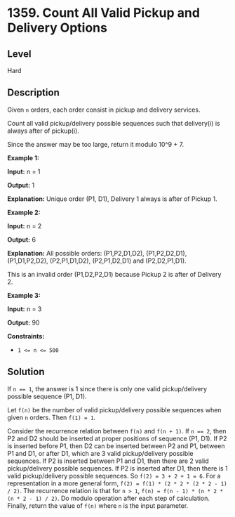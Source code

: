 # 1359. Count All Valid Pickup and Delivery Options
## Level
Hard

## Description
Given `n` orders, each order consist in pickup and delivery services. 

Count all valid pickup/delivery possible sequences such that delivery(i) is always after of pickup(i). 

Since the answer may be too large, return it modulo 10^9 + 7.

**Example 1:**

**Input:** n = 1

**Output:** 1

**Explanation:** Unique order (P1, D1), Delivery 1 always is after of Pickup 1.

**Example 2:**

**Input:** n = 2

**Output:** 6

**Explanation:** All possible orders: (P1,P2,D1,D2), (P1,P2,D2,D1), (P1,D1,P2,D2), (P2,P1,D1,D2), (P2,P1,D2,D1) and (P2,D2,P1,D1).

This is an invalid order (P1,D2,P2,D1) because Pickup 2 is after of Delivery 2.

**Example 3:**

**Input:** n = 3

**Output:** 90

**Constraints:**

* `1 <= n <= 500`

## Solution
If `n == 1`, the answer is 1 since there is only one valid pickup/delivery possible sequence (P1, D1).

Let `f(n)` be the number of valid pickup/delivery possible sequences when given `n` orders. Then `f(1) = 1`.

Consider the recurrence relation between `f(n)` and `f(n + 1)`. If `n == 2`, then P2 and D2 should be inserted at proper positions of sequence (P1, D1). If P2 is inserted before P1, then D2 can be inserted between P2 and P1, between P1 and D1, or after D1, which are 3 valid pickup/delivery possible sequences. If P2 is inserted between P1 and D1, then there are 2 valid pickup/delivery possible sequences. If P2 is inserted after D1, then there is 1 valid pickup/delivery possible sequences. So `f(2) = 3 + 2 + 1 = 6`. For a representation in a more general form, `f(2) = f(1) * (2 * 2 * (2 * 2 - 1) / 2)`. The recurrence relation is that for `n > 1`, `f(n) = f(n - 1) * (n * 2 * (n * 2 - 1) / 2)`. Do modulo operation after each step of calculation. Finally, return the value of `f(n)` where `n` is the input parameter.
